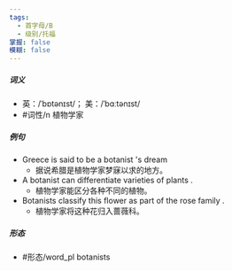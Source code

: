 ```yaml
---
tags:
  - 首字母/B
  - 级别/托福
掌握: false
模糊: false
---
```

##### 词义
- 英：/ˈbɒtənɪst/； 美：/ˈbɑːtənɪst/
- #词性/n  植物学家
##### 例句
- Greece is said to be a botanist 's dream
	- 据说希腊是植物学家梦寐以求的地方。
- A botanist can differentiate varieties of plants .
	- 植物学家能区分各种不同的植物。
- Botanists classify this flower as part of the rose family .
	- 植物学家将这种花归入蔷薇科。
##### 形态
- #形态/word_pl botanists
